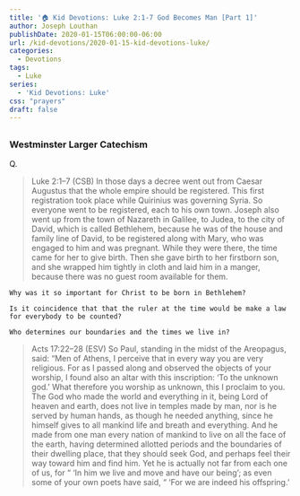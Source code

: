 ```yaml
---
title: '🏠 Kid Devotions: Luke 2:1-7 God Becomes Man [Part 1]'
author: Joseph Louthan
publishDate: 2020-01-15T06:00:00-06:00
url: /kid-devotions/2020-01-15-kid-devotions-luke/
categories:
  - Devotions
tags:
  - Luke
series:
  - 'Kid Devotions: Luke'
css: "prayers"
draft: false
---
```


## 

### Westminster Larger Catechism

Q.

>Luke 2:1–7 (CSB) In those days a decree went out from Caesar Augustus that the whole empire should be registered.  This first registration took place while Quirinius was governing Syria.  So everyone went to be registered, each to his own town.  Joseph also went up from the town of Nazareth in Galilee, to Judea, to the city of David, which is called Bethlehem, because he was of the house and family line of David,  to be registered along with Mary, who was engaged to him and was pregnant.  While they were there, the time came for her to give birth.  Then she gave birth to her firstborn son, and she wrapped him tightly in cloth and laid him in a manger, because there was no guest room available for them.

```text
Why was it so important for Christ to be born in Bethlehem?

Is it coincidence that that the ruler at the time would be make a law for everybody to be counted?

Who determines our boundaries and the times we live in?
```

>Acts 17:22–28 (ESV) So Paul, standing in the midst of the Areopagus, said: “Men of Athens, I perceive that in every way you are very religious. For as I passed along and observed the objects of your worship, I found also an altar with this inscription: ‘To the unknown god.’ What therefore you worship as unknown, this I proclaim to you. The God who made the world and everything in it, being Lord of heaven and earth, does not live in temples made by man, nor is he served by human hands, as though he needed anything, since he himself gives to all mankind life and breath and everything. And he made from one man every nation of mankind to live on all the face of the earth, having determined allotted periods and the boundaries of their dwelling place, that they should seek God, and perhaps feel their way toward him and find him. Yet he is actually not far from each one of us, for “ ‘In him we live and move and have our being’; as even some of your own poets have said, “ ‘For we are indeed his offspring.’

